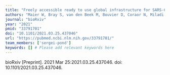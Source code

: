 ```yaml
---
title: "Freely accessible ready to use global infrastructure for SARS-CoV-2 monitoring"
authors: "Maier W, Bray S, van den Beek M, Bouvier D, Coraor N, Miladi M, Singh B, De Argila JR, Baker D, Roach N, Gladman S, Coppens F, Martin DP, Lonie A, Grüning B, Kosakovsky Pond SL, Nekrutenko A."
journal: "bioRxiv"
year: "2021"
pmid: "33791701"
doi: "10.1101/2021.03.25.437046"
url: "https://pubmed.ncbi.nlm.nih.gov/33791701/"
team_members: ['sergei-pond']
keywords: [] # Please add relevant keywords here
---
```

bioRxiv [Preprint]. 2021 Mar 25:2021.03.25.437046. doi: 10.1101/2021.03.25.437046.